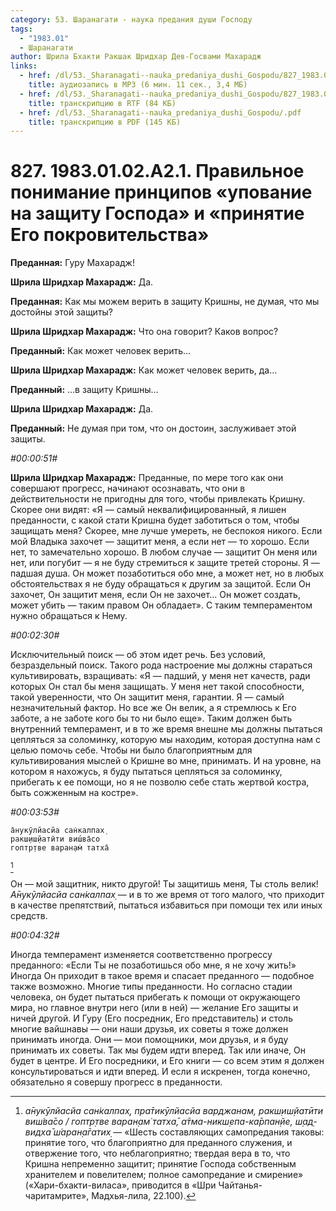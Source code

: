 ```yaml
---
category: 53. Шаранагати - наука предания души Господу
tags:
  - "1983.01"
  - Шаранагати
author: Шрила Бхакти Ракшак Шридхар Дев-Госвами Махарадж
links:
  - href: /dl/53._Sharanagati--nauka_predaniya_dushi_Gospodu/827_1983.01.02.A2.1_SridharMj_Pravilnoe_ponimanie_principov_upovanija_na_zashhitu_Gospoda_i_prinjatija_Ego_pokrovitelstva.mp3
    title: аудиозапись в MP3 (6 мин. 11 сек., 3,4 МБ)
  - href: /dl/53._Sharanagati--nauka_predaniya_dushi_Gospodu/827_1983.01.02.A2.1_SridharMj_Pravilnoe_ponimanie_principov_upovanija_na_zashhitu_Gospoda_i_prinjatija_Ego_pokrovitelstva.rtf
    title: транскрипцию в RTF (84 КБ)
  - href: /dl/53._Sharanagati--nauka_predaniya_dushi_Gospodu/.pdf
    title: транскрипцию в PDF (145 КБ)
---
```


# 827. 1983.01.02.A2.1. Правильное понимание принципов «упование на защиту Господа» и «принятие Его покровительства»

**Преданная:** Гуру Махарадж!

**Шрила Шридхар Махарадж:** Да.

**Преданная:** Как мы можем верить в защиту Кришны, не думая, что мы достойны этой защиты?

**Шрила Шридхар Махарадж:** Что она говорит? Каков вопрос?

**Преданный:** Как может человек верить…

**Шрила Шридхар Махарадж:** Как может человек верить, да…

**Преданный:** …в защиту Кришны…

**Шрила Шридхар Махарадж:** Да.

**Преданный:** Не думая при том, что он достоин, заслуживает этой защиты.

*#00:00:51#*

**Шрила Шридхар Махарадж:** Преданные, по мере того как они совершают прогресс, начинают осознавать, что они в действительности не пригодны для того, чтобы привлекать Кришну. Скорее они видят: «Я — самый неквалифицированный, я лишен преданности, с какой стати Кришна будет заботиться о том, чтобы защищать меня? Скорее, мне лучше умереть, не беспокоя никого. Если мой Владыка захочет — защитит меня, а если нет — то хорошо. Если нет, то замечательно хорошо. В любом случае — защитит Он меня или нет, или погубит — я не буду стремиться к защите третей стороны. Я — падшая душа. Он может позаботиться обо мне, а может нет, но в любых обстоятельствах я не буду обращаться к другим за защитой. Если Он захочет, Он защитит меня, если Он не захочет… Он может создать, может убить — таким правом Он обладает». С таким темпераментом нужно обращаться к Нему.

*#00:02:30#*

Исключительный поиск — об этом идет речь. Без условий, безраздельный поиск. Такого рода настроение мы должны стараться культивировать, взращивать: «Я — падший, у меня нет качеств, ради которых Он стал бы меня защищать. У меня нет такой способности, такой уверенности, что Он защитит меня, гарантии. Я — самый незначительный фактор. Но все же Он велик, а я стремлюсь к Его заботе, а не заботе кого бы то ни было еще». Таким должен быть внутренний темперамент, и в то же время внешне мы должны пытаться цепляться за соломинку, которую мы находим, которая доступна нам с целью помочь себе. Чтобы ни было благоприятным для культивирования мыслей о Кришне во мне, принимать. И на уровне, на котором я нахожусь, я буду пытаться цепляться за соломинку, прибегать к ее помощи, но я не позволю себе стать жертвой костра, быть сожженным на костре».

*#00:03:53#*

    а̄нукӯлйасйа сан̇калпах̣
    ракш̣иш̣йатӣти виш́ва̄со
    гоптр̣тве варан̣ам̇ татха̄
[^_ftn1]

Он — мой защитник, никто другой! Ты защитишь меня, Ты столь велик! *А̄нукӯлйасйа сан̇калпах̣* — и в то же время от того малого, что приходит в качестве препятствий, пытаться избавиться при помощи тех или иных средств.

*#00:04:32#*

Иногда темперамент изменяется соответственно прогрессу преданного: «Если Ты не позаботишься обо мне, я не хочу жить!» Иногда Он приходит в такое время и спасает преданного — подобное также возможно. Многие типы преданности. Но согласно стадии человека, он будет пытаться прибегать к помощи от окружающего мира, но главное внутри него (или в ней) — желание Его защиты и ничей другой. И Гуру (Его посредник, Его представитель) и столь многие вайшнавы — они наши друзья, их советы я тоже должен принимать иногда. Они — мои помощники, мои друзья, и я буду принимать их советы. Так мы будем идти вперед. Так или иначе, Он будет в центре. И Его посредники, и Его книги — со всем этим я должен консультироваться и идти вперед. И если я искренен, тогда конечно, обязательно я совершу прогресс в преданности.



[^_ftn1]: *а̄нукӯлйасйа сан̇калпах̣, пра̄тикӯлйасйа варджанам, ракш̣иш̣йатӣти виш́ва̄со / гоптр̣тве варан̣ам̇ татха̄, а̄тма-никш̣епа-ка̄рпан̣йе, ш̣ад̣-видха̄ ш́аран̣а̄гатих̣* — «Шесть составляющих самопредания таковы: принятие того, что благоприятно для преданного служения, и отвержение того, что неблагоприятно; твердая вера в то, что Кришна непременно защитит; принятие Господа собственным хранителем и повелителем; полное самопредание и смирение» («Хари-бхакти-виласа», приводится в «Шри Чайтанья-чаритамрите», Мадхья-лила, 22.100).

